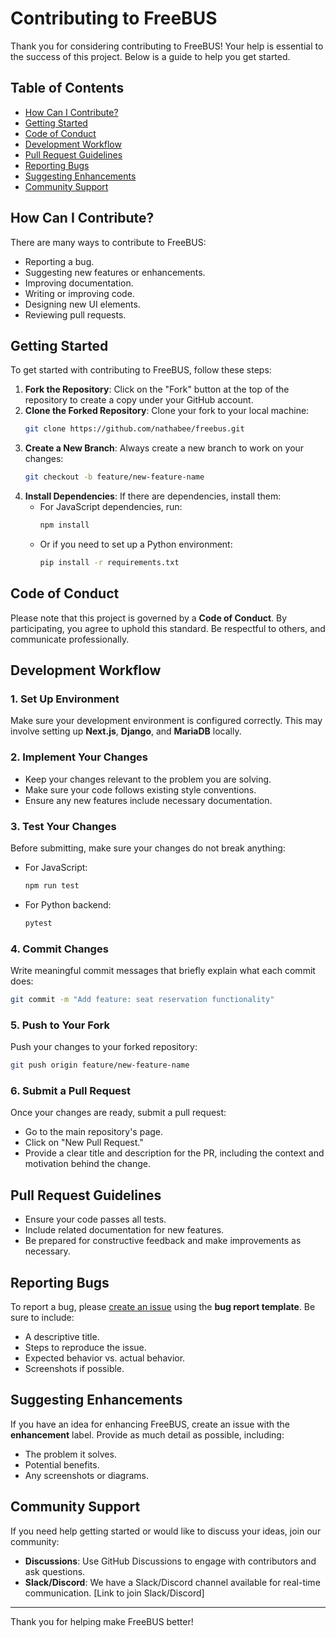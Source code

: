 
# Contributing to FreeBUS

Thank you for considering contributing to FreeBUS! Your help is essential to the success of this project. Below is a guide to help you get started.

## Table of Contents
- [How Can I Contribute?](#how-can-i-contribute)
- [Getting Started](#getting-started)
- [Code of Conduct](#code-of-conduct)
- [Development Workflow](#development-workflow)
- [Pull Request Guidelines](#pull-request-guidelines)
- [Reporting Bugs](#reporting-bugs)
- [Suggesting Enhancements](#suggesting-enhancements)
- [Community Support](#community-support)

## How Can I Contribute?

There are many ways to contribute to FreeBUS:

- Reporting a bug.
- Suggesting new features or enhancements.
- Improving documentation.
- Writing or improving code.
- Designing new UI elements.
- Reviewing pull requests.

## Getting Started

To get started with contributing to FreeBUS, follow these steps:

1. **Fork the Repository**: Click on the "Fork" button at the top of the repository to create a copy under your GitHub account.
2. **Clone the Forked Repository**: Clone your fork to your local machine:
    ```bash
    git clone https://github.com/nathabee/freebus.git
    ```
3. **Create a New Branch**: Always create a new branch to work on your changes:
    ```bash
    git checkout -b feature/new-feature-name
    ```
4. **Install Dependencies**: If there are dependencies, install them:
    - For JavaScript dependencies, run:
      ```bash
      npm install
      ```
    - Or if you need to set up a Python environment:
      ```bash
      pip install -r requirements.txt
      ```

## Code of Conduct

Please note that this project is governed by a **Code of Conduct**. By participating, you agree to uphold this standard. Be respectful to others, and communicate professionally.

## Development Workflow

### 1. Set Up Environment
Make sure your development environment is configured correctly. This may involve setting up **Next.js**, **Django**, and **MariaDB** locally.

### 2. Implement Your Changes
- Keep your changes relevant to the problem you are solving.
- Make sure your code follows existing style conventions.
- Ensure any new features include necessary documentation.

### 3. Test Your Changes
Before submitting, make sure your changes do not break anything:

- For JavaScript:
  ```bash
  npm run test
  ```
- For Python backend:
  ```bash
  pytest
  ```

### 4. Commit Changes
Write meaningful commit messages that briefly explain what each commit does:
```bash
git commit -m "Add feature: seat reservation functionality"
```

### 5. Push to Your Fork
Push your changes to your forked repository:
```bash
git push origin feature/new-feature-name
```

### 6. Submit a Pull Request
Once your changes are ready, submit a pull request:

- Go to the main repository's page.
- Click on "New Pull Request."
- Provide a clear title and description for the PR, including the context and motivation behind the change.

## Pull Request Guidelines

- Ensure your code passes all tests.
- Include related documentation for new features.
- Be prepared for constructive feedback and make improvements as necessary.

## Reporting Bugs

To report a bug, please [create an issue](https://github.com/nathabee/freebus/issues) using the **bug report template**. Be sure to include:

- A descriptive title.
- Steps to reproduce the issue.
- Expected behavior vs. actual behavior.
- Screenshots if possible.

## Suggesting Enhancements

If you have an idea for enhancing FreeBUS, create an issue with the **enhancement** label. Provide as much detail as possible, including:

- The problem it solves.
- Potential benefits.
- Any screenshots or diagrams.

## Community Support

If you need help getting started or would like to discuss your ideas, join our community:

- **Discussions**: Use GitHub Discussions to engage with contributors and ask questions.
- **Slack/Discord**: We have a Slack/Discord channel available for real-time communication. [Link to join Slack/Discord]

---

Thank you for helping make FreeBUS better!
 
 